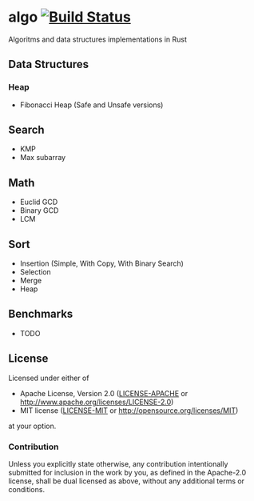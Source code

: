 # algo [![Build Status](https://travis-ci.org/aleksandrpak/algo.svg)](https://travis-ci.org/aleksandrpak/algo)
Algoritms and data structures implementations in Rust

## Data Structures
### Heap
* Fibonacci Heap (Safe and Unsafe versions)

## Search
* KMP
* Max subarray

## Math
* Euclid GCD
* Binary GCD
* LCM

## Sort
* Insertion (Simple, With Copy, With Binary Search)
* Selection
* Merge
* Heap

## Benchmarks
* TODO


## License

Licensed under either of

 * Apache License, Version 2.0 ([LICENSE-APACHE](LICENSE-APACHE) or http://www.apache.org/licenses/LICENSE-2.0)
 * MIT license ([LICENSE-MIT](LICENSE-MIT) or http://opensource.org/licenses/MIT)

at your option.

### Contribution

Unless you explicitly state otherwise, any contribution intentionally submitted
for inclusion in the work by you, as defined in the Apache-2.0 license, shall be dual licensed as above, without any
additional terms or conditions.
